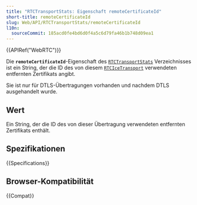 ```yaml
---
title: "RTCTransportStats: Eigenschaft remoteCertificateId"
short-title: remoteCertificateId
slug: Web/API/RTCTransportStats/remoteCertificateId
l10n:
  sourceCommit: 185acd0fe4bd6d0f4a5c6d79fa46b1b748d09ea1
---
```


{{APIRef("WebRTC")}}

Die **`remoteCertificateId`**-Eigenschaft des [`RTCTransportStats`](/de/docs/Web/API/RTCTransportStats) Verzeichnisses ist ein String, der die ID des von diesem [`RTCIceTransport`](/de/docs/Web/API/RTCIceTransport) verwendeten entfernten Zertifikats angibt.

Sie ist nur für DTLS-Übertragungen vorhanden und nachdem DTLS ausgehandelt wurde.

## Wert

Ein String, der die ID des von dieser Übertragung verwendeten entfernten Zertifikats enthält.

## Spezifikationen

{{Specifications}}

## Browser-Kompatibilität

{{Compat}}
